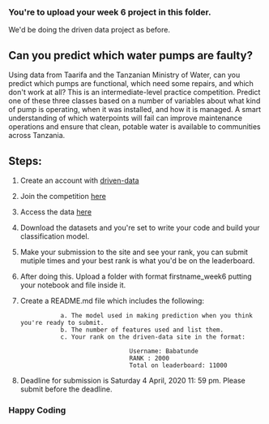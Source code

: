 ### You're to upload your week 6 project in this folder. 
We'd be doing the driven data project as before.


## Can you predict which water pumps are faulty?

Using data from Taarifa and the Tanzanian Ministry of Water, can you predict which pumps are functional, which need some repairs, and which don't work at all? This is an intermediate-level practice competition. Predict one of these three classes based on a number of variables about what kind of pump is operating, when it was installed, and how it is managed. A smart understanding of which waterpoints will fail can improve maintenance operations and ensure that clean, potable water is available to communities across Tanzania.


## Steps:

   1. Create an account with [driven-data](https://s3.amazonaws.com/drivendata/data/7/public/702ddfc5-68cd-4d1d-a0de-f5f566f76d91.csv) <br/>
  2. Join the competition [here](https://www.drivendata.org/competitions/7/pump-it-up-data-mining-the-water-table/) <br/>
  3. Access the data [here](https://www.drivendata.org/competitions/7/pump-it-up-data-mining-the-water-table/data/) <br/>
  4. Download the datasets and you're set to write your code and build your classification model. <br/>
  5. Make your submission to the site and see your rank, you can submit mutiple times and your best rank is what you'd be on the leaderboard. <br/>
  6. After doing this. Upload a folder with format firstname_week6 putting your notebook and file inside it. <br/>
  7. Create a README.md file which includes the following: <br/>
  
                    a. The model used in making prediction when you think you're ready to submit. 
                    b. The number of features used and list them.
                    c. Your rank on the driven-data site in the format: 
                    
                                       Username: Babatunde
                                       RANK : 2000
                                       Total on leaderboard: 11000
                                       
  8. Deadline for submission is  Saturday 4 April, 2020 11: 59 pm. Please submit before the deadline.<br/>
 
 ### Happy Coding 
        
